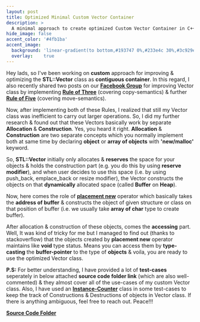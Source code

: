 ```yaml
---
layout: post
title: Optimized Minimal Custom Vector Container
description: >
  A minimal approach to create optimized Custom Vector Container in C++, covering 'Rule of Five' & implementing the concept of 'Mapping Objects on Dynamically Allocated Buffer'.
hide_image: false
accent_color: '#4fb1ba'
accent_image:
  background: 'linear-gradient(to bottom,#193747 0%,#233e4c 30%,#3c929e 50%,#d5d5d4 70%,#cdccc8 100%)'
  overlay:    true
---
```


Hey lads, so I've been working on **custom** approach for improving & optimizing the **STL::Vector** class as **contiguous container**. In this regard, I also recently shared two posts on our <a href="https://www.facebook.com/groups/450885176097764" target="_blank"><b>Facebook Group</b></a> for improving Vector class by implementing [**Rule of Three**](/assets/blog_material/Rule_of_Three.pdf) (covering copy-semantics) & further <a href="https://www.internalpointers.com/post/c-rvalue-references-and-move-semantics-beginners" target="_blank"><b>Rule of Five</b></a> (covering move-semantics).
    
Now, after implementing both of these Rules, I realized that still my Vector class was inefficient to carry out larger operations. So, I did my further research & found out that these Vectors basically work by separate **Allocation** & **Construction**. Yes, you heard it right. **Allocation** & **Construction** are two separate concepts which you normally implement both at same time by declaring **object** or **array of objects** with **'new/malloc'** keyword.

So, **STL::Vector** initially only allocates & **reserves** the space for your objects & holds the construction part (e.g. you do this by using **reserve modifier**), and when user decides to use this space (i.e. by using push_back, emplace_back or resize modifier), the Vector constructs the objects on that **dynamically** allocated space (called **Buffer** on **Heap**).

Now, here comes the role of <a href="https://www.geeksforgeeks.org/placement-new-operator-cpp" target="_blank"><b>placement new</b></a> operator which basically takes the **address of buffer** & constructs the object of given structure or class on that position of buffer (i.e. we usually take **array of char** type to create buffer).

After allocation & construction of these objects, comes the **accessing** part. Well, It was kind of tricky for me but I managed to find out (thanks to stackoverflow) that the objects created by **placement new** operator maintains like **void** type status. Means you can access them by **type-casting** the **buffer-pointer** to the type of **objects** & voila, you are ready to use the optimized Vector class.

**P.S:** For better understanding, I have provided a lot of **test-cases** seperately in below attached **source code folder link** (which are also well-commented) & they almost cover all of the use-cases of my custom Vector class. Also, I have used an <a href="https://tristanbrindle.com/posts/beware-copies-initializer-list"
    target="_blank"><b>Instance-Counter</b></a> class in some test-cases to keep the track of Constructions & Destructions of objects in Vector class.
If there is anything ambiguous, feel free to reach out. Peace!!!

<a href="https://github.com/HypertextAssassin0273/Data_Structures_in_Cpp/tree/main/MY_DS_LIBRARY/Contiguous_Structures" target="_blank"><b>Source Code Folder</b></a>
